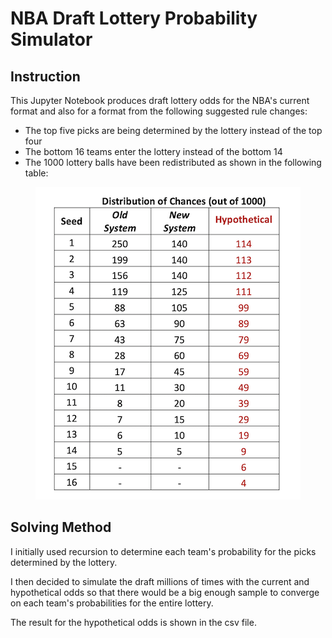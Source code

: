 # NBA Draft Lottery Probability Simulator

## Instruction

This Jupyter Notebook produces draft lottery odds for the NBA's current format and also for a format from the following suggested rule changes:

- The top five picks are being determined by the lottery instead of the top four
- The bottom 16 teams enter the lottery instead of the bottom 14
- The 1000 lottery balls have been redistributed as shown in the following table:


<p align="center"> 
<img src="https://github.com/zlessner/NBA_Draft_Lottery_Probability_Simulator/blob/master/lotteryOdds.png">
</p>



## Solving Method

I initially used recursion to determine each team's probability for the picks determined by the lottery.

I then decided to simulate the draft millions of times with the current and hypothetical odds so that there would be a big enough sample to converge on each team's probabilities for the entire lottery.

The result for the hypothetical odds is shown in the csv file. 